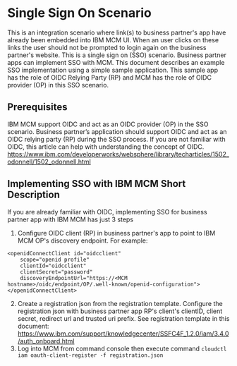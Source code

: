 # Single Sign On Scenario
This is an integration scenario where link(s) to business partner's app have already been embedded into IBM MCM UI. When an user clicks on these links the user should not be prompted to login again on the business partner's website. This is a single sign on (SSO) scenario. Business partner apps can implement SSO with MCM.  This document describes an example SSO implementation using a simple sample application. This sample app has the role of OIDC Relying Party (RP) and MCM has the role of OIDC provider (OP) in this SSO scenario.
## Prerequisites
IBM MCM support OIDC and act as an OIDC provider (OP) in the SSO scenario.  Business partner’s application should support OIDC and act as an OIDC relying party (RP) during the SSO process. If you are not familiar with OIDC, this article can help with understanding the concept of OIDC. https://www.ibm.com/developerworks/websphere/library/techarticles/1502_odonnell/1502_odonnell.html
## Implementing SSO with IBM MCM Short Description
If you are already familiar with OIDC, implementing SSO for business partner app with IBM MCM has just 3 steps
1. Configure OIDC client (RP) in business partner's app to point to IBM MCM OP's discovery endpoint.  For example:
```
<openidConnectClient id="oidcclient"
	scope="openid profile"
    clientId="oidcclient"
    clientSecret="password"
    discoveryEndpointUrl="https://<MCM hostname>/oidc/endpoint/OP/.well-known/openid-configuration">
</openidConnectClient>
```
2. Create a registration json from the registration template.  Configure the registration json with business partner app RP's client's clientID, client secret, redirect url and trusted uri prefix.  See registration template in this document: https://www.ibm.com/support/knowledgecenter/SSFC4F_1.2.0/iam/3.4.0/auth_onboard.html
3. Log into MCM from command console then execute command `cloudctl iam oauth-client-register -f registration.json`
